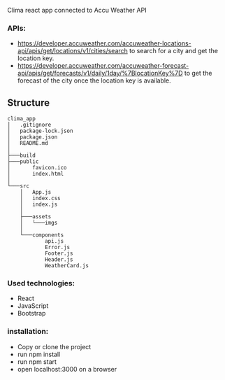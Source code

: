 Clima react app  connected to Accu Weather API

### APIs:
- https://developer.accuweather.com/accuweather-locations-api/apis/get/locations/v1/cities/search to search for a city and get the location key.
- https://developer.accuweather.com/accuweather-forecast-api/apis/get/forecasts/v1/daily/1day/%7BlocationKey%7D to get the forecast of the city once the location key is available.


## Structure
```
clima_app
│   .gitignore
│   package-lock.json
│   package.json
│   README.md
│
├───build
├───public
│       favicon.ico
│       index.html
│
└───src
    │   App.js
    │   index.css
    │   index.js
    │
    ├───assets
    │   └───imgs
    │
    └───components
            api.js
            Error.js
            Footer.js
            Header.js
            WeatherCard.js
```


### Used technologies:
- React
- JavaScript
- Bootstrap


### installation:
 - Copy or clone the project
 - run npm install
 - run npm start 
 - open localhost:3000 on a browser